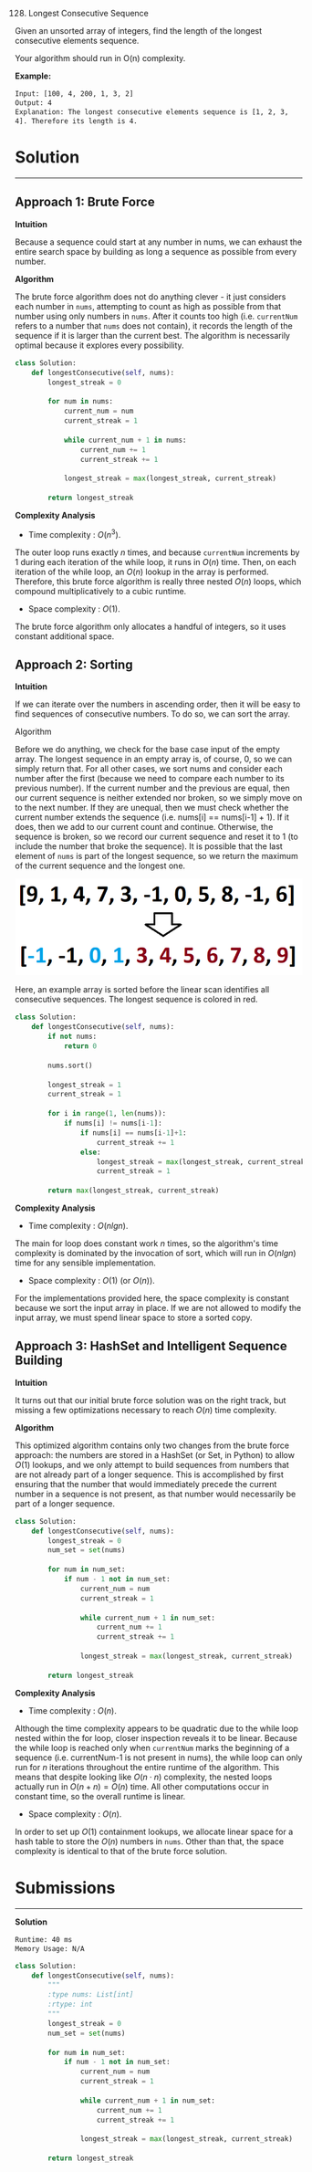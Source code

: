 128. Longest Consecutive Sequence

Given an unsorted array of integers, find the length of the longest consecutive elements sequence.

Your algorithm should run in O(n) complexity.

**Example:**
```
Input: [100, 4, 200, 1, 3, 2]
Output: 4
Explanation: The longest consecutive elements sequence is [1, 2, 3, 4]. Therefore its length is 4.
```

# Solution
---
## Approach 1: Brute Force
**Intuition**

Because a sequence could start at any number in nums, we can exhaust the entire search space by building as long a sequence as possible from every number.

**Algorithm**

The brute force algorithm does not do anything clever - it just considers each number in `nums`, attempting to count as high as possible from that number using only numbers in `nums`. After it counts too high (i.e. `currentNum` refers to a number that `nums` does not contain), it records the length of the sequence if it is larger than the current best. The algorithm is necessarily optimal because it explores every possibility.

```python
class Solution:
    def longestConsecutive(self, nums):
        longest_streak = 0

        for num in nums:
            current_num = num
            current_streak = 1

            while current_num + 1 in nums:
                current_num += 1
                current_streak += 1

            longest_streak = max(longest_streak, current_streak)

        return longest_streak
```

**Complexity Analysis**

* Time complexity : $O(n^3)$.

The outer loop runs exactly $n$ times, and because `currentNum` increments by 1 during each iteration of the while loop, it runs in $O(n)$ time. Then, on each iteration of the while loop, an $O(n)$ lookup in the array is performed. Therefore, this brute force algorithm is really three nested $O(n)$ loops, which compound multiplicatively to a cubic runtime.

* Space complexity : $O(1)$.

The brute force algorithm only allocates a handful of integers, so it uses constant additional space.

## Approach 2: Sorting
**Intuition**

If we can iterate over the numbers in ascending order, then it will be easy to find sequences of consecutive numbers. To do so, we can sort the array.

Algorithm

Before we do anything, we check for the base case input of the empty array. The longest sequence in an empty array is, of course, 0, so we can simply return that. For all other cases, we sort nums and consider each number after the first (because we need to compare each number to its previous number). If the current number and the previous are equal, then our current sequence is neither extended nor broken, so we simply move on to the next number. If they are unequal, then we must check whether the current number extends the sequence (i.e. nums[i] == nums[i-1] + 1). If it does, then we add to our current count and continue. Otherwise, the sequence is broken, so we record our current sequence and reset it to 1 (to include the number that broke the sequence). It is possible that the last element of `nums` is part of the longest sequence, so we return the maximum of the current sequence and the longest one.

![sorting](img/128_sorting.png)

Here, an example array is sorted before the linear scan identifies all consecutive sequences. The longest sequence is colored in red.

```python
class Solution:
    def longestConsecutive(self, nums):
        if not nums:
            return 0

        nums.sort()

        longest_streak = 1
        current_streak = 1

        for i in range(1, len(nums)):
            if nums[i] != nums[i-1]:
                if nums[i] == nums[i-1]+1:
                    current_streak += 1
                else:
                    longest_streak = max(longest_streak, current_streak)
                    current_streak = 1

        return max(longest_streak, current_streak)
```

**Complexity Analysis**

* Time complexity : $O(nlgn)$.

The main for loop does constant work $n$ times, so the algorithm's time complexity is dominated by the invocation of sort, which will run in $O(nlgn)$ time for any sensible implementation.

* Space complexity : $O(1)$ (or $O(n)$).

For the implementations provided here, the space complexity is constant because we sort the input array in place. If we are not allowed to modify the input array, we must spend linear space to store a sorted copy.

## Approach 3: HashSet and Intelligent Sequence Building
**Intuition**

It turns out that our initial brute force solution was on the right track, but missing a few optimizations necessary to reach $O(n)$ time complexity.

**Algorithm**

This optimized algorithm contains only two changes from the brute force approach: the numbers are stored in a HashSet (or Set, in Python) to allow $O(1)$ lookups, and we only attempt to build sequences from numbers that are not already part of a longer sequence. This is accomplished by first ensuring that the number that would immediately precede the current number in a sequence is not present, as that number would necessarily be part of a longer sequence.

```python
class Solution:
    def longestConsecutive(self, nums):
        longest_streak = 0
        num_set = set(nums)

        for num in num_set:
            if num - 1 not in num_set:
                current_num = num
                current_streak = 1

                while current_num + 1 in num_set:
                    current_num += 1
                    current_streak += 1

                longest_streak = max(longest_streak, current_streak)

        return longest_streak
```

**Complexity Analysis**

* Time complexity : $O(n)$.

Although the time complexity appears to be quadratic due to the while loop nested within the for loop, closer inspection reveals it to be linear. Because the while loop is reached only when `currentNum` marks the beginning of a sequence (i.e. currentNum-1 is not present in nums), the while loop can only run for $n$ iterations throughout the entire runtime of the algorithm. This means that despite looking like $O(n \cdot n)$ complexity, the nested loops actually run in $O(n + n) = O(n)$ time. All other computations occur in constant time, so the overall runtime is linear.

* Space complexity : $O(n)$.

In order to set up $O(1)$ containment lookups, we allocate linear space for a hash table to store the $O(n)$ numbers in `nums`. Other than that, the space complexity is identical to that of the brute force solution.

# Submissions
---
**Solution**
```
Runtime: 40 ms
Memory Usage: N/A
```
```python
class Solution:
    def longestConsecutive(self, nums):
        """
        :type nums: List[int]
        :rtype: int
        """
        longest_streak = 0
        num_set = set(nums)

        for num in num_set:
            if num - 1 not in num_set:
                current_num = num
                current_streak = 1

                while current_num + 1 in num_set:
                    current_num += 1
                    current_streak += 1

                longest_streak = max(longest_streak, current_streak)

        return longest_streak
```